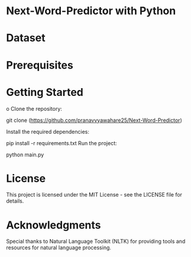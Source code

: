 # Next-Word-Predictor with Python
# Dataset
# Prerequisites
# Getting Started

o Clone the repository:

git clone (https://github.com/pranavvyawahare25/Next-Word-Predictor)

Install the required dependencies:

pip install -r requirements.txt
Run the project:

python main.py
# License
This project is licensed under the MIT License - see the LICENSE file for details.

# Acknowledgments
Special thanks to Natural Language Toolkit (NLTK) for providing tools and resources for natural language processing.
